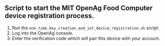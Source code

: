 ## Script to start the MIT OpenAg Food Computer device registration process.

1. Run the `one_time_key_creation_and_iot_device_registration.sh` script.
2. Log into the OpenAg console.
3. Enter the verification code which will pair this device with your account.
